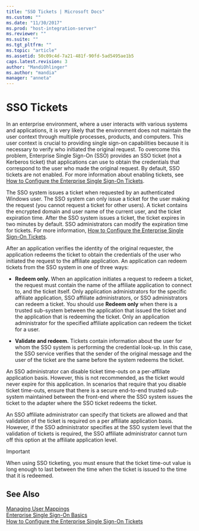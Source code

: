 ```yaml
---
title: "SSO Tickets | Microsoft Docs"
ms.custom: ""
ms.date: "11/30/2017"
ms.prod: "host-integration-server"
ms.reviewer: ""
ms.suite: ""
ms.tgt_pltfrm: ""
ms.topic: "article"
ms.assetid: 50c09c4d-7a21-481f-90fd-5ad5495ae1b5
caps.latest.revision: 3
author: "MandiOhlinger"
ms.author: "mandia"
manager: "anneta"
---
```

# SSO Tickets
In an enterprise environment, where a user interacts with various systems and applications, it is very likely that the environment does not maintain the user context through multiple processes, products, and computers. This user context is crucial to providing single sign-on capabilities because it is necessary to verify who initiated the original request. To overcome this problem, Enterprise Single Sign-On (SSO) provides an SSO ticket (not a Kerberos ticket) that applications can use to obtain the credentials that correspond to the user who made the original request. By default, SSO tickets are not enabled. For more information about enabling tickets, see [How to Configure the Enterprise Single Sign-On Tickets](../esso/how-to-configure-the-enterprise-single-sign-on-tickets.md).  
  
 The SSO system issues a ticket when requested by an authenticated Windows user. The SSO system can only issue a ticket for the user making the request (you cannot request a ticket for other users). A ticket contains the encrypted domain and user name of the current user, and the ticket expiration time. After the SSO system issues a ticket, the ticket expires in two minutes by default. SSO administrators can modify the expiration time for tickets. For more information, [How to Configure the Enterprise Single Sign-On Tickets](../esso/how-to-configure-the-enterprise-single-sign-on-tickets.md).  
  
 After an application verifies the identity of the original requester, the application redeems the ticket to obtain the credentials of the user who initiated the request to the affiliate application. An application can redeem tickets from the SSO system in one of three ways:  
  
-   **Redeem only.** When an application initiates a request to redeem a ticket, the request must contain the name of the affiliate application to connect to, and the ticket itself. Only application administrators for the specific affiliate application, SSO affiliate administrators, or SSO administrators can redeem a ticket. You should use **Redeem only** when there is a trusted sub-system between the application that issued the ticket and the application that is redeeming the ticket. Only an application administrator for the specified affiliate application can redeem the ticket for a user.  
  
-   **Validate and redeem.** Tickets contain information about the user for whom the SSO system is performing the credential look-up. In this case, the SSO service verifies that the sender of the original message and the user of the ticket are the same before the system redeems the ticket.  
  
 An SSO administrator can disable ticket time-outs on a per-affiliate application basis. However, this is not recommended, as the ticket would never expire for this application. In scenarios that require that you disable ticket time-outs, ensure that there is a secure end-to-end trusted sub-system maintained between the front-end where the SSO system issues the ticket to the adapter where the SSO ticket redeems the ticket.  
  
 An SSO affiliate administrator can specify that tickets are allowed and that validation of the ticket is required on a per affiliate application basis. However, if the SSO administrator specifies at the SSO system level that the validation of tickets is required, the SSO affiliate administrator cannot turn off this option at the affiliate application level.  
  
> [!IMPORTANT]
>  When using SSO ticketing, you must ensure that the ticket time-out value is long enough to last between the time when the ticket is issued to the time that it is redeemed.  
  
## See Also  
 [Managing User Mappings](../esso/managing-user-mappings.md)   
 [Enterprise Single Sign-On Basics](../esso/enterprise-single-sign-on-basics.md)   
 [How to Configure the Enterprise Single Sign-On Tickets](../esso/how-to-configure-the-enterprise-single-sign-on-tickets.md)